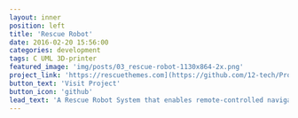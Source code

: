 ```yaml
---
layout: inner
position: left
title: 'Rescue Robot'
date: 2016-02-20 15:56:00
categories: development
tags: C UML 3D-printer
featured_image: 'img/posts/03_rescue-robot-1130x864-2x.png'
project_link: 'https://rescuethemes.com](https://github.com/12-tech/Project_X.git)'
button_text: 'Visit Project'
button_icon: 'github'
lead_text: 'A Rescue Robot System that enables remote-controlled navigation through challenging terrains like rubble or debris to locate and assist people in need'
---
```

